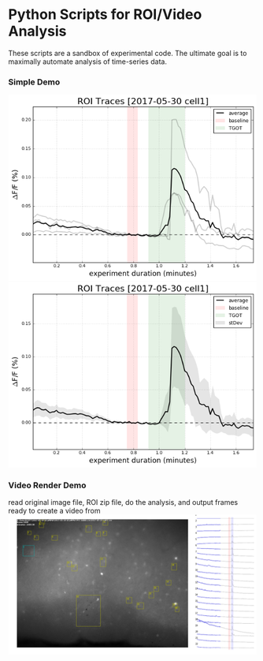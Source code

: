 # Python Scripts for ROI/Video Analysis
These scripts are a sandbox of experimental code. The ultimate goal is to maximally automate analysis of time-series data.

### Simple Demo
![](fig_traces.png)
![](fig_av.png)

### Video Render Demo
read original image file, ROI zip file, do the analysis, and output frames ready to create a video from
![video_frame_02400.png](video_frame_02400.png)
